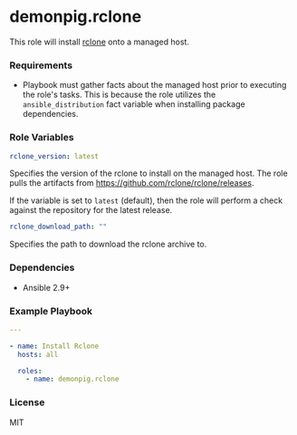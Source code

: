 # demonpig.rclone

This role will install [rclone](https://github.com/rclone/rclone) onto a managed host.

### Requirements

- Playbook must gather facts about the managed host prior to executing the role's tasks. This is because the role utilizes the `ansible_distribution` fact variable when installing package dependencies.

### Role Variables

```yaml
rclone_version: latest
```

Specifies the version of the rclone to install on the managed host. The role pulls the artifacts from https://github.com/rclone/rclone/releases.

If the variable is set to `latest` (default), then the role will perform a check against the repository for the latest release.

```yaml
rclone_download_path: ""
```

Specifies the path to download the rclone archive to.

### Dependencies

- Ansible 2.9+

### Example Playbook

```yaml
---

- name: Install Rclone
  hosts: all

  roles:
    - name: demonpig.rclone
```

### License

MIT
